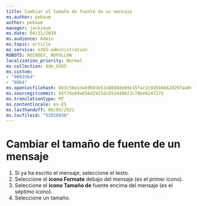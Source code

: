 ```yaml
---
title: Cambiar el tamaño de fuente de un mensaje
ms.author: pebaum
author: pebaum
manager: jackiesm
ms.date: 04/21/2020
ms.audience: Admin
ms.topic: article
ms.service: o365-administration
ROBOTS: NOINDEX, NOFOLLOW
localization_priority: Normal
ms.collection: Adm_O365
ms.custom:
- "9003564"
- "6664"
ms.openlocfilehash: 6b3c56e1dab9603e51e8888de69e15fac2c8d5b6662d297aa86eb714978c05e7
ms.sourcegitcommit: b5f7da89a650d2915dc652449623c78be6247175
ms.translationtype: MT
ms.contentlocale: es-ES
ms.lasthandoff: 08/05/2021
ms.locfileid: "53916936"
---
```

# <a name="change-the-font-size-in-a-message"></a>Cambiar el tamaño de fuente de un mensaje

1. Si ya ha escrito el mensaje, seleccione el texto.
2. Seleccione el  **icono Formato** debajo del mensaje (es el primer icono).
3. Seleccione el  **icono Tamaño de**  fuente encima del mensaje (es el séptimo icono).
4. Seleccione un tamaño.
